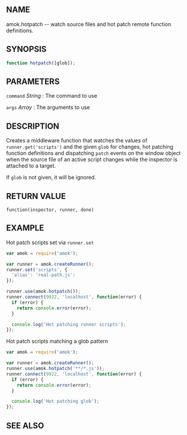 ---
---
## NAME

amok.hotpatch -- watch source files and hot patch remote function definitions.

## SYNOPSIS

```js
function hotpatch([glob]);
```

## PARAMETERS
`command` *String*
:   The command to use

`args` *Array*
:   The arguments to use

## DESCRIPTION

Creates a middleware function that watches the values of
`runner.get('scripts')` and the given `glob` for changes, hot patching function
definitions and dispatching `patch` events on the window object when the source
file of an active script changes while the inspector is attached to a target.

If `glob` is not given, it will be ignored.

## RETURN VALUE

`function(inspector, runner, done)`

## EXAMPLE

Hot patch scripts set via `runner.set`

```js
var amok = require('amok');

var runner = amok.createRunner();
runner.set('scripts', {
  'alias': 'real-path.js':
});

runner.use(amok.hotpatch());
runner.connect(9922, 'localhost', function(error) {
  if (error) {
    return console.error(error);
  }

  console.log('Hot patching runner scripts');
});
```

Hot patch scripts matching a glob pattern

```js
var amok = require('amok');

var runner = amok.createRunner();
runner.use(amok.hotpatch('**/*.js'));
runner.connect(9922, 'localhost', function(error) {
  if (error) {
    return console.error(error);
  }

  console.log('Hot patching glob');
});
```

## SEE ALSO
